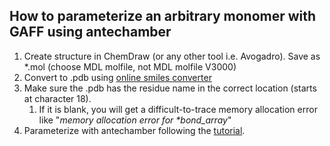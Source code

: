 ## How to parameterize an arbitrary monomer with GAFF using antechamber ##

1. Create structure in ChemDraw (or any other tool i.e. Avogadro). Save as *.mol (choose MDL molfile, not MDL molfile V3000)
2. Convert to .pdb using <a href="https://cactus.nci.nih.gov/translate/">online smiles converter</a>
3. Make sure the .pdb has the residue name in the correct location (starts at character 18). 
    1. If it is blank, you will get a difficult-to-trace memory allocation error like "_memory allocation error for *bond_array_"
4. Parameterize with antechamber following the <a href="http://ambermd.org/tutorials/basic/tutorial4b/">tutorial</a>.
